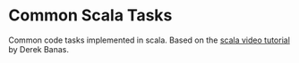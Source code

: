 # Common Scala Tasks
Common code tasks implemented in scala. Based on the [scala video tutorial](https://youtu.be/DzFt0YkZo8M) by Derek Banas.
